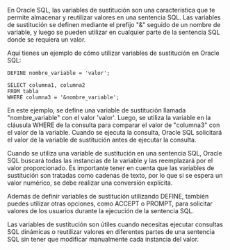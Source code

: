   
En Oracle SQL, las variables de sustitución son una característica que te permite almacenar y reutilizar valores en una sentencia SQL. Las variables de sustitución se definen mediante el prefijo "&" seguido de un nombre de variable, y luego se pueden utilizar en cualquier parte de la sentencia SQL donde se requiera un valor.

Aquí tienes un ejemplo de cómo utilizar variables de sustitución en Oracle SQL:

```
DEFINE nombre_variable = 'valor';

SELECT columna1, columna2
FROM tabla
WHERE columna3 = '&nombre_variable';
```

En este ejemplo, se define una variable de sustitución llamada "nombre_variable" con el valor 'valor'. Luego, se utiliza la variable en la cláusula WHERE de la consulta para comparar el valor de "columna3" con el valor de la variable. Cuando se ejecuta la consulta, Oracle SQL solicitará el valor de la variable de sustitución antes de ejecutar la consulta.

Cuando se utiliza una variable de sustitución en una sentencia SQL, Oracle SQL buscará todas las instancias de la variable y las reemplazará por el valor proporcionado. Es importante tener en cuenta que las variables de sustitución son tratadas como cadenas de texto, por lo que si se espera un valor numérico, se debe realizar una conversión explícita.

Además de definir variables de sustitución utilizando DEFINE, también puedes utilizar otras opciones, como ACCEPT o PROMPT, para solicitar valores de los usuarios durante la ejecución de la sentencia SQL.

Las variables de sustitución son útiles cuando necesitas ejecutar consultas SQL dinámicas o reutilizar valores en diferentes partes de una sentencia SQL sin tener que modificar manualmente cada instancia del valor.